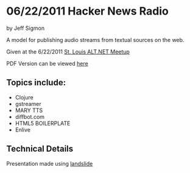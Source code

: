 # 06/22/2011 Hacker News Radio #

by Jeff Sigmon

A model for publishing audio streams from textual sources on the web.

Given at the 6/22/2011 [St. Louis ALT.NET Meetup](http://meetup.com/stlaltdotnet)

PDF Version can be viewed [here](https://github.com/jeffsigmon/prez-hnr-stl-altnet/presentation.html)


## Topics include:

* Clojure
* gstreamer
* MARY TTS
* diffbot.com
* HTML5 BOILERPLATE
* Enlive

## Technical Details

Presentation made using [landslide](https://github.com/adamzap/landslide)

